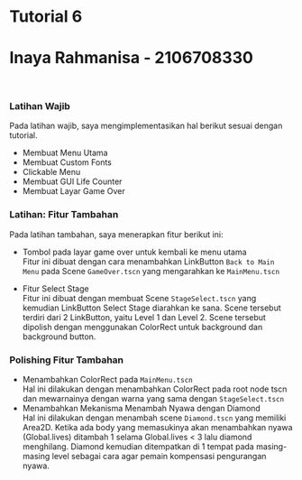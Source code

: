 # Tutorial 6
# Inaya Rahmanisa - 2106708330
<br>


### Latihan Wajib
Pada latihan wajib, saya mengimplementasikan hal berikut sesuai dengan tutorial.
-  Membuat Menu Utama
- Membuat Custom Fonts
- Clickable Menu
- Membuat GUI Life Counter
- Membuat Layar Game Over

### Latihan: Fitur Tambahan
Pada latihan tambahan, saya menerapkan fitur berikut ini:
- Tombol pada layar game over untuk kembali ke menu utama <br>
Fitur ini dibuat dengan cara menambahkan LinkButton `Back to Main Menu` pada Scene `GameOver.tscn` yang mengarahkan ke `MainMenu.tscn`

- Fitur Select Stage<br>
Fitur ini dibuat dengan membuat Scene `StageSelect.tscn` yang kemudian LinkButton Select Stage diarahkan ke sana. Scene tersebut terdiri dari 2 LinkButton, yaitu Level 1 dan Level 2. Scene tersebut dipolish dengan menggunakan ColorRect untuk background dan background button.

### Polishing Fitur Tambahan
- Menambahkan ColorRect pada `MainMenu.tscn`<br>
Hal ini dilakukan dengan menambahkan ColorRect pada root node tscn dan mewarnainya dengan warna yang sama dengan `StageSelect.tscn`
- Menambahkan Mekanisma Menambah Nyawa dengan Diamond<br>
Hal ini dilakukan dengan menambah scene `Diamond.tscn` yang memiliki Area2D. Ketika ada body yang memasukinya akan menambahkan nyawa (Global.lives) ditambah 1 selama Global.lives < 3 lalu diamond menghilang. Diamond kemudian ditempatkan di 1 tempat pada masing-masing level sebagai cara agar pemain kompensasi pengurangan nyawa. 



